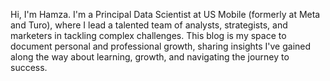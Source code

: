 Hi, I'm Hamza. I'm a Principal Data Scientist at US Mobile (formerly at Meta and Turo), where I lead a talented team of analysts, strategists, and marketers in tackling complex challenges. This blog is my space to document personal and professional growth, sharing insights I've gained along the way about learning, growth, and navigating the journey to success.